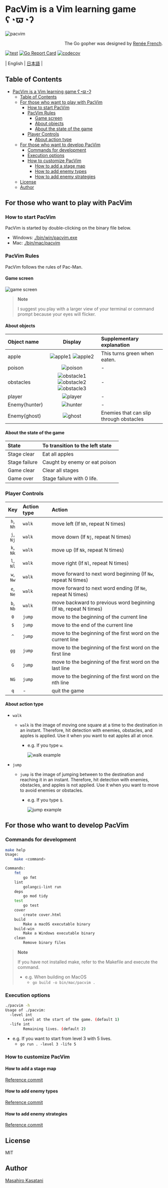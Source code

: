 # PacVim is a Vim learning game ʕ◔ϖ◔ʔ

![pacvim](https://github.com/masahiro-kasatani/pacvim/blob/readme-images/files/readme.png?raw=true)

<p align="right">
The Go gopher was designed by <a href="https://go.dev/blog/gopher" target="_blank">Renée French</a>.
</p>

[![test](https://github.com/masahiro-kasatani/pacvim/actions/workflows/test.yaml/badge.svg)](https://github.com/masahiro-kasatani/pacvim/actions/workflows/test.yaml)
[![Go Report Card](https://goreportcard.com/badge/github.com/masahiro-kasatani/pacvim)](https://goreportcard.com/report/github.com/masahiro-kasatani/pacvim)
[![codecov](https://codecov.io/gh/masahiro-kasatani/pacvim/branch/master/graph/badge.svg?token=KZ2LVX4GCT)](https://codecov.io/gh/masahiro-kasatani/pacvim)

| English | [日本語](https://github.com/masahiro-kasatani/pacvim/blob/master/README-JA.md) |

<!-- TOC -->

## Table of Contents

- [PacVim is a Vim learning game ʕ◔ϖ◔ʔ](#pacvim-is-a-vim-learning-game-ʕϖʔ)
  - [Table of Contents](#table-of-contents)
  - [For those who want to play with PacVim](#for-those-who-want-to-play-with-pacvim)
    - [How to start PacVim](#how-to-start-pacvim)
    - [PacVim Rules](#pacvim-rules)
      - [Game screen](#game-screen)
      - [About objects](#about-objects)
      - [About the state of the game](#about-the-state-of-the-game)
    - [Player Controls](#player-controls)
      - [About action type](#about-action-type)
  - [For those who want to develop PacVim](#for-those-who-want-to-develop-pacvim)
    - [Commands for development](#commands-for-development)
    - [Execution options](#execution-options)
    - [How to customize PacVim](#how-to-customize-pacvim)
      - [How to add a stage map](#how-to-add-a-stage-map)
      - [How to add enemy types](#how-to-add-enemy-types)
      - [How to add enemy strategies](#how-to-add-enemy-strategies)
  - [License](#license)
  - [Author](#author)

<!-- /TOC -->

## For those who want to play with PacVim

### How to start PacVim

PacVim is started by double-clicking on the binary file below.

- Windows: [./bin/win/pacvim.exe](https://github.com/masahiro-kasatani/pacvim/tree/master/bin/win)
- Mac: [./bin/mac/pacvim](https://github.com/masahiro-kasatani/pacvim/tree/master/bin/mac)

### PacVim Rules

PacVim follows the rules of Pac-Man.

#### Game screen

![game screen](https://raw.githubusercontent.com/masahiro-kasatani/pacvim/readme-images/files/screen.png)

> **Note**
>
> I suggest you play with a larger view of your terminal or command prompt because your eyes will flicker.

#### About objects

| Object name   |                                                                                                                                                         Display                                                                                                                                                         | Supplementary explanation               |
| :------------ | :---------------------------------------------------------------------------------------------------------------------------------------------------------------------------------------------------------------------------------------------------------------------------------------------------------------------: | :-------------------------------------- |
| apple         |                                                       ![apple1](https://raw.githubusercontent.com/masahiro-kasatani/pacvim/readme-images/files/apple_1.png) ![apple2](https://raw.githubusercontent.com/masahiro-kasatani/pacvim/readme-images/files/apple_2.png)                                                       | This turns green when eaten.            |
| poison        |                                                                                                          ![poison](https://raw.githubusercontent.com/masahiro-kasatani/pacvim/readme-images/files/poison.png)                                                                                                           | -                                       |
| obstacles     | ![obstacle1](https://raw.githubusercontent.com/masahiro-kasatani/pacvim/readme-images/files/wall_1.png) ![obstacle2](https://raw.githubusercontent.com/masahiro-kasatani/pacvim/readme-images/files/wall_2.png) ![obstacle3](https://raw.githubusercontent.com/masahiro-kasatani/pacvim/readme-images/files/wall_3.png) | -                                       |
| player        |                                                                                                          ![player](https://raw.githubusercontent.com/masahiro-kasatani/pacvim/readme-images/files/player.png)                                                                                                           | -                                       |
| Enemy(hunter) |                                                                                                          ![hunter](https://raw.githubusercontent.com/masahiro-kasatani/pacvim/readme-images/files/hunter.png)                                                                                                           | -                                       |
| Enemy(ghost)  |                                                                                                           ![ghost](https://raw.githubusercontent.com/masahiro-kasatani/pacvim/readme-images/files/ghost.png)                                                                                                            | Enemies that can slip through obstacles |

#### About the state of the game

| State         | To transition to the left state |
| :------------ | :------------------------------ |
| Stage clear   | Eat all apples                  |
| Stage failure | Caught by enemy or eat poison   |
| Game clear    | Clear all stages                |
| Game over     | Stage failure with 0 life.      |

### Player Controls

|    Key    | Action type | Action                                                             |
| :-------: | :---------- | :----------------------------------------------------------------- |
| `h`, `Nh` | `walk`      | move left (If `Nh`, repeat N times)                                |
| `j`, `Nj` | `walk`      | move down (If `Nj`, repeat N times)                                |
| `k`, `Nk` | `walk`      | move up (If `Nk`, repeat N times)                                  |
| `l`, `Nl` | `walk`      | move right (If `Nl`, repeat N times)                               |
| `w`, `Nw` | `walk`      | move forward to next word beginning (If `Nw`, repeat N times)      |
| `e`, `Ne` | `walk`      | move forward to next word ending (If `Ne`, repeat N times)         |
| `b`, `Nb` | `walk`      | move backward to previous word beginning (If `Nb`, repeat N times) |
|    `0`    | `jump`      | move to the beginning of the current line                          |
|    `$`    | `jump`      | move to the end of the current line                                |
|    `^`    | `jump`      | move to the beginning of the first word on the current line        |
|   `gg`    | `jump`      | move to the beginning of the first word on the first line          |
|    `G`    | `jump`      | move to the beginning of the first word on the last line           |
|   `NG`    | `jump`      | move to the beginning of the first word on the nth line            |
|    `q`    | -           | quit the game                                                      |

#### About action type

- `walk`

  - `walk` is the image of moving one square at a time to the destination in an instant. Therefore, hit detection with enemies, obstacles, and apples is applied. Use it when you want to eat apples all at once.

    - e.g. If you type `w`.

      ![walk example](https://raw.githubusercontent.com/masahiro-kasatani/pacvim/readme-images/files/readme-w.gif)

- `jump`

  - `jump` is the image of jumping between to the destination and reaching it in an instant. Therefore, hit detection with enemies, obstacles, and apples is not applied. Use it when you want to move to avoid enemies or obstacles.

    - e.g. If you type `$`.

      ![jump example](https://raw.githubusercontent.com/masahiro-kasatani/pacvim/readme-images/files/readme-doller.gif)

## For those who want to develop PacVim

### Commands for development

```sh
make help
Usage:
    make <command>

Commands:
    fmt
        go fmt
    lint
        golangci-lint run
    deps
        go mod tidy
    test
        go test
    cover
        create cover.html
    build
        Make a macOS executable binary
    build-win
        Make a Windows executable binary
    clean
        Remove binary files
```

> **Note**
>
> If you have not installed make, refer to the Makefile and execute the command.<br>
>
> - e.g. When building on MacOS<br>
>   - `go build -o bin/mac/pacvim .`

### Execution options

```sh
./pacvim -h
Usage of ./pacvim:
  -level int
    	Level at the start of the game. (default 1)
  -life int
    	Remaining lives. (default 2)
```

- e.g. If you want to start from level 3 with 5 lives.
  - `go run . -level 3 -life 5`

### How to customize PacVim

#### How to add a stage map

[Reference commit](https://github.com/masahiro-kasatani/pacvim/commit/ab3afdd377e3ac83e0b05b279096f3bcbdd5a26f)

#### How to add enemy types

[Reference commit](https://github.com/masahiro-kasatani/pacvim/commit/6c5f88a32b7ffe73bd640717f0470407578c65d0)

#### How to add enemy strategies

[Reference commit](https://github.com/masahiro-kasatani/pacvim/commit/b0f405ff0be4dc3143579536f89aa30c83c608b6)

## License

MIT

## Author

[Masahiro Kasatani](https://lapras.com/public/kasatani)

